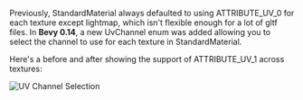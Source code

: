 Previously, StandardMaterial always defaulted to using ATTRIBUTE_UV_0 for each texture except lightmap, which isn't flexible enough for a lot of gltf files. In **Bevy 0.14**, a new UvChannel enum was added allowing you to select the channel to use for each texture in StandardMaterial.

Here's a before and after showing the support of ATTRIBUTE_UV_1 across textures:

![UV Channel Selection](uv_channel_selection.jpg)

